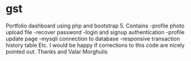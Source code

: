 # gst
Portfolio dashboard using php and bootstrap 5.
Contains
-profile photo upload file
-recover password
-login and signup authentication
-profile update page
-mysqli connection to database 
-responsive transaction history table
Etc.
I would be happy if corrections to this code are nicely pointed out. 
Thanks and Valar Morghulis
